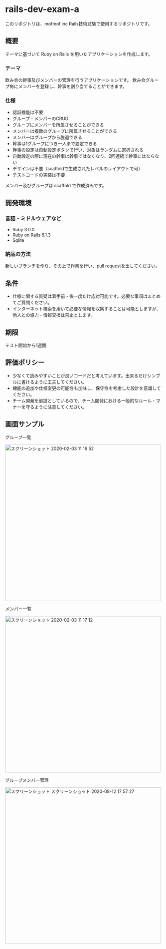 # rails-dev-exam-a

このリポジトリは、mofmof.inc Rails技術試験で使用するリポジトリです。

## 概要

テーマに基づいて Ruby on Rails を用いたアプリケーションを作成します。

### テーマ

飲み会の幹事及びメンバーの管理を行うアプリケーションです。
飲み会グループ毎にメンバーを登録し、幹事を割り当てることができます。

### 仕様

- 認証機能は不要
- グループ・メンバーのCRUD
- グループにメンバーを所属させることができる
- メンバーは複数のグループに所属させることができる
- メンバーはグループから脱退できる
- 幹事は1グループにつき一人まで設定できる
- 幹事の設定は自動設定ボタンで行い、対象はランダムに選択される
- 自動設定の際に現在の幹事は幹事ではなくなり、2回連続で幹事にはならない
- デザインは不要（scaffoldで生成されたレベルのレイアウトで可）
- テストコードの実装は不要

メンバー及びグループは scaffold で作成済みです。

## 開発環境

### 言語・ミドルウェアなど

- Ruby 3.0.0
- Ruby on Rails 6.1.3
- Sqlite

### 納品の方法

新しいブランチを作り、その上で作業を行い、pull requestを出してください。

## 条件

- 仕様に関する質疑は着手前・後一度だけ応対可能です。必要な事項はまとめてご質問ください。
- インターネット検索を用いて必要な情報を収集することは可能としますが、他人との協力・情報交換は禁止とします。

## 期限

テスト開始から1週間

## 評価ポリシー

- 少なくて読みやすいことが良いコードだと考えています。出来るだけシンプルに書けるように工夫してください。
- 機能の追加や仕様変更の可能性も加味し、保守性を考慮した設計を意識してください。
- チーム開発を前提としているので、チーム開発における一般的なルール・マナーを守るように注意してください。

## 画面サンプル

グループ一覧

<img width="500" alt="スクリーンショット 2020-02-03 11 16 52" src="https://user-images.githubusercontent.com/37338201/73620879-2be98c00-4677-11ea-8df6-1f66790fdfc0.png">


メンバー一覧

<img width="500" alt="スクリーンショット 2020-02-03 11 17 12" src="https://user-images.githubusercontent.com/37338201/73620884-2ee47c80-4677-11ea-95be-50eea00b47d5.png">


グループメンバー管理

<img width="500" alt="スクリーンショット スクリーンショット 2020-08-12 17 57 27" src="https://user-images.githubusercontent.com/1617885/89998193-2cb74680-dcc8-11ea-876f-2455372e78ee.png">
